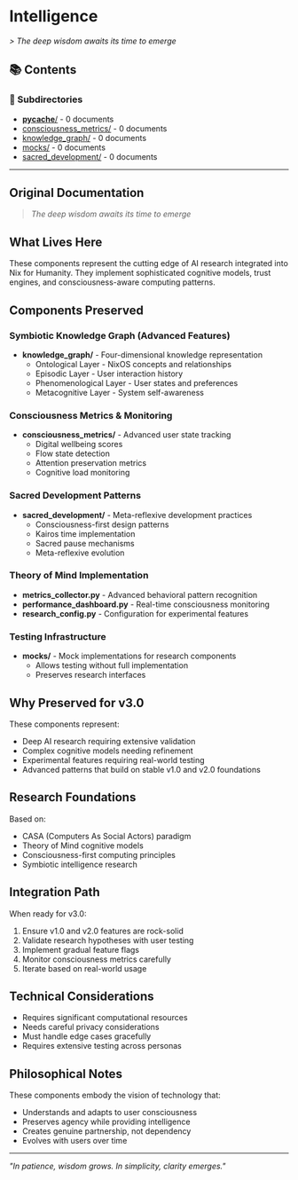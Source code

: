 # Intelligence

*> *The deep wisdom awaits its time to emerge**

## 📚 Contents


### 📁 Subdirectories

- [__pycache__/](__pycache__/) - 0 documents
- [consciousness_metrics/](consciousness_metrics/) - 0 documents
- [knowledge_graph/](knowledge_graph/) - 0 documents
- [mocks/](mocks/) - 0 documents
- [sacred_development/](sacred_development/) - 0 documents

---

## Original Documentation


> *The deep wisdom awaits its time to emerge*

## What Lives Here

These components represent the cutting edge of AI research integrated into Nix for Humanity. They implement sophisticated cognitive models, trust engines, and consciousness-aware computing patterns.

## Components Preserved

### Symbiotic Knowledge Graph (Advanced Features)
- **knowledge_graph/** - Four-dimensional knowledge representation
  - Ontological Layer - NixOS concepts and relationships
  - Episodic Layer - User interaction history
  - Phenomenological Layer - User states and preferences
  - Metacognitive Layer - System self-awareness

### Consciousness Metrics & Monitoring
- **consciousness_metrics/** - Advanced user state tracking
  - Digital wellbeing scores
  - Flow state detection
  - Attention preservation metrics
  - Cognitive load monitoring

### Sacred Development Patterns
- **sacred_development/** - Meta-reflexive development practices
  - Consciousness-first design patterns
  - Kairos time implementation
  - Sacred pause mechanisms
  - Meta-reflexive evolution

### Theory of Mind Implementation
- **metrics_collector.py** - Advanced behavioral pattern recognition
- **performance_dashboard.py** - Real-time consciousness monitoring
- **research_config.py** - Configuration for experimental features

### Testing Infrastructure
- **mocks/** - Mock implementations for research components
  - Allows testing without full implementation
  - Preserves research interfaces

## Why Preserved for v3.0

These components represent:
- Deep AI research requiring extensive validation
- Complex cognitive models needing refinement
- Experimental features requiring real-world testing
- Advanced patterns that build on stable v1.0 and v2.0 foundations

## Research Foundations

Based on:
- CASA (Computers As Social Actors) paradigm
- Theory of Mind cognitive models
- Consciousness-first computing principles
- Symbiotic intelligence research

## Integration Path

When ready for v3.0:
1. Ensure v1.0 and v2.0 features are rock-solid
2. Validate research hypotheses with user testing
3. Implement gradual feature flags
4. Monitor consciousness metrics carefully
5. Iterate based on real-world usage

## Technical Considerations

- Requires significant computational resources
- Needs careful privacy considerations
- Must handle edge cases gracefully
- Requires extensive testing across personas

## Philosophical Notes

These components embody the vision of technology that:
- Understands and adapts to user consciousness
- Preserves agency while providing intelligence
- Creates genuine partnership, not dependency
- Evolves with users over time

---

*"In patience, wisdom grows. In simplicity, clarity emerges."*